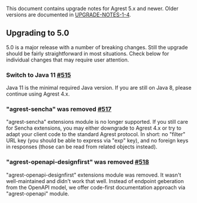 This document contains upgrade notes for Agrest 5.x and newer. Older versions are documented in 
[UPGRADE-NOTES-1-4](./UPGRADE-NOTES-1-to-4.md).

## Upgrading to 5.0

5.0 is a major release with a number of breaking changes. Still the upgrade should be fairly straightforward in most
situations. Check below for individual changes that may require user attention.

### Switch to Java 11 [#515](https://github.com/agrestio/agrest/issues/515)

Java 11 is the minimal required Java version. If you are still on Java 8, please continue using Agrest 4.x.

### "agrest-sencha" was removed [#517](https://github.com/agrestio/agrest/issues/517)

"agrest-sencha" extensions module is no longer supported. If you still care for Sencha extensions, you may either 
downgrade to Agrest 4.x or try to adapt your client code to the standard Agrest protocol. In short: no "filter" URL key
(you should be able to express via "exp" key), and no foreign keys in responses (those can be read from related 
objects instead).

### "agrest-openapi-designfirst" was removed [#518](https://github.com/agrestio/agrest/issues/518)

"agrest-openapi-designfirst" extensions module was removed. It wasn't well-maintained and didn't work that well. 
Instead of endpoint geberation from the OpenAPI model, we offer code-first documentation approach via "agrest-openapi"
module.